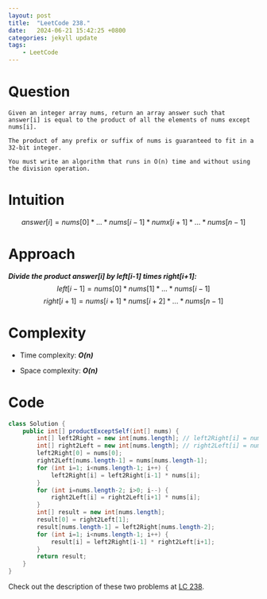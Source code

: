 ```yaml
---
layout: post
title:  "LeetCode 238."
date:   2024-06-21 15:42:25 +0800
categories: jekyll update
tags: 
    - LeetCode
---
```

# Question
```
Given an integer array nums, return an array answer such that answer[i] is equal to the product of all the elements of nums except nums[i].

The product of any prefix or suffix of nums is guaranteed to fit in a 32-bit integer.

You must write an algorithm that runs in O(n) time and without using the division operation.
```
# Intuition
$$answer[i] = nums[0] * ... * nums[i-1] * numx[i+1] * ... * nums[n-1]$$

# Approach
***Divide the product answer[i] by left[i-1] times right[i+1]:***
$$left[i-1] = nums[0] * nums[1] * ... * nums[i-1]$$
$$right[i+1] = nums[i+1] * nums[i+2] * ... * nums[n-1]$$

# Complexity
- Time complexity: ***O(n)***

- Space complexity: ***O(n)***

# Code
```java
class Solution {
    public int[] productExceptSelf(int[] nums) {
        int[] left2Right = new int[nums.length]; // left2Right[i] = nums[0]*nums[1]*...*nums[i]
        int[] right2Left = new int[nums.length]; // right2Left[i] = nums[i]*nums[i+1]*...*nums[nums.length-1]
        left2Right[0] = nums[0];
        right2Left[nums.length-1] = nums[nums.length-1];
        for (int i=1; i<nums.length-1; i++) {
            left2Right[i] = left2Right[i-1] * nums[i];
        }
        for (int i=nums.length-2; i>0; i--) {
            right2Left[i] = right2Left[i+1] * nums[i];
        }
        int[] result = new int[nums.length];
        result[0] = right2Left[1];
        result[nums.length-1] = left2Right[nums.length-2];
        for (int i=1; i<nums.length-1; i++) {
            result[i] = left2Right[i-1] * right2Left[i+1];
        }
        return result;
    }
}
```


Check out the description of these two problems at [LC 238][LC-238].

[LC-238]: https://leetcode.com/problems/product-of-array-except-self/description
